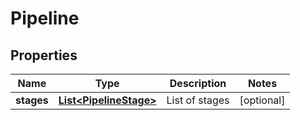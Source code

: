 
# Pipeline

## Properties
Name | Type | Description | Notes
------------ | ------------- | ------------- | -------------
**stages** | [**List&lt;PipelineStage&gt;**](PipelineStage.md) | List of stages |  [optional]



